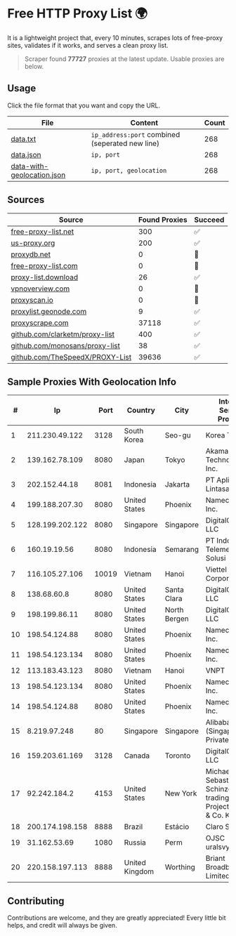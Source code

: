 
# Free HTTP Proxy List 🌍

It is a lightweight project that, every 10 minutes, scrapes lots of free-proxy sites, validates if it works, and serves a clean proxy list.


> Scraper found **77727** proxies at the latest update. Usable proxies are below.

## Usage

Click the file format that you want and copy the URL.


|File|Content|Count|
|----|-------|-----|
|[data.txt](https://raw.githubusercontent.com/themiralay/Proxy-List-World/master/data.txt)|`ip_address:port` combined (seperated new line)|268|
|[data.json](https://raw.githubusercontent.com/themiralay/Proxy-List-World/master/data.json)|`ip, port`|268|
|[data-with-geolocation.json](https://raw.githubusercontent.com/themiralay/Proxy-List-World/master/data-with-geolocation.json)|`ip, port, geolocation`|268|

## Sources

|Source|Found Proxies|Succeed|
|------|-------------|-------|
|[free-proxy-list.net](https://free-proxy-list.net)|300|✅|
|[us-proxy.org](https://www.us-proxy.org)|200|✅|
|[proxydb.net](http://proxydb.net)|0|🚫|
|[free-proxy-list.com](https://free-proxy-list.com/?page=&port=&type%5B%5D=http&type%5B%5D=https&up_time=0&search=Search)|0|🚫|
|[proxy-list.download](https://www.proxy-list.download/HTTP)|26|✅|
|[vpnoverview.com](https://vpnoverview.com/privacy/anonymous-browsing/free-proxy-servers)|0|🚫|
|[proxyscan.io](https://www.proxyscan.io)|0|🚫|
|[proxylist.geonode.com](https://proxylist.geonode.com/api/proxy-list?limit=300&page=1&sort_by=lastChecked&sort_type=desc&protocols=http,https)|9|✅|
|[proxyscrape.com](https://api.proxyscrape.com/v2/?request=displayproxies&protocol=http&timeout=10000&country=all&ssl=all&anonymity=all)|37118|✅|
|[github.com/clarketm/proxy-list](https://raw.githubusercontent.com/clarketm/proxy-list/master/proxy-list-raw.txt)|400|✅|
|[github.com/monosans/proxy-list](https://raw.githubusercontent.com/monosans/proxy-list/main/proxies/http.txt)|38|✅|
|[github.com/TheSpeedX/PROXY-List](https://raw.githubusercontent.com/TheSpeedX/PROXY-List/master/http.txt)|39636|✅|


## Sample Proxies With Geolocation Info

|#|Ip|Port|Country|City|Internet Service Provider|
|-|--|----|-------|----|-------------------------|
|1|211.230.49.122|3128|South Korea|Seo-gu|Korea Telecom|
|2|139.162.78.109|8080|Japan|Tokyo|Akamai Technologies, Inc.|
|3|202.152.44.18|8081|Indonesia|Jakarta|PT Aplikanusa Lintasarta|
|4|199.188.207.30|8080|United States|Phoenix|Namecheap, Inc.|
|5|128.199.202.122|8080|Singapore|Singapore|DigitalOcean, LLC|
|6|160.19.19.56|8080|Indonesia|Semarang|PT Indo Telemedia Solusi|
|7|116.105.27.106|10019|Vietnam|Hanoi|Viettel Corporation|
|8|138.68.60.8|8080|United States|Santa Clara|DigitalOcean, LLC|
|9|198.199.86.11|8080|United States|North Bergen|DigitalOcean, LLC|
|10|198.54.124.88|8080|United States|Phoenix|Namecheap, Inc.|
|11|198.54.123.134|8080|United States|Phoenix|Namecheap, Inc.|
|12|113.183.43.123|8080|Vietnam|Hanoi|VNPT|
|13|198.54.123.134|8080|United States|Phoenix|Namecheap, Inc.|
|14|198.54.124.88|8080|United States|Phoenix|Namecheap, Inc.|
|15|8.219.97.248|80|Singapore|Singapore|Alibaba Cloud (Singapore) Private Limited|
|16|159.203.61.169|3128|Canada|Toronto|DigitalOcean, LLC|
|17|92.242.184.2|4153|United States|New York|Michael Sebastian Schinzel trading as IP-Projects GmbH & Co. KG|
|18|200.174.198.158|8888|Brazil|Estácio|Claro S.A.|
|19|31.162.53.69|1080|Russia|Perm|OJSC uralsvyazinform|
|20|220.158.197.113|8888|United Kingdom|Worthing|Briant Broadband Limited|



## Contributing

Contributions are welcome, and they are greatly appreciated! Every
little bit helps, and credit will always be given.

